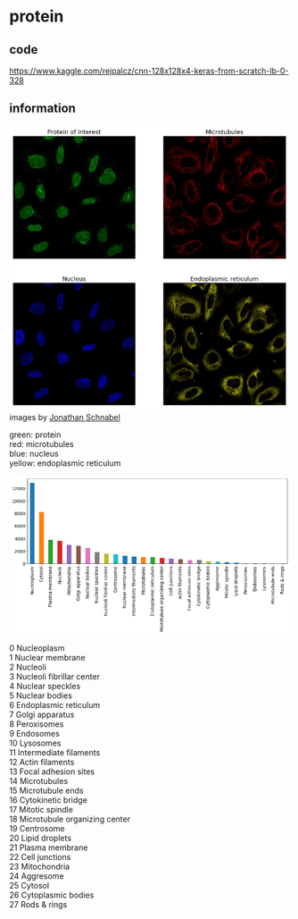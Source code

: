 # protein

## code
<https://www.kaggle.com/rejpalcz/cnn-128x128x4-keras-from-scratch-lb-0-328>


## information
![4channels](4channels.JPG)
images by [Jonathan Schnabel](https://www.kaggle.com/jschnab/exploring-the-human-protein-atlas-images)

green: protein  
red: microtubules  
blue: nucleus  
yellow: endoplasmic reticulum  


![distribution](distribution.png)

0  Nucleoplasm  
1  Nuclear membrane  
2  Nucleoli  
3  Nucleoli fibrillar center  
4  Nuclear speckles  
5  Nuclear bodies  
6  Endoplasmic reticulum  
7  Golgi apparatus  
8  Peroxisomes  
9  Endosomes  
10  Lysosomes  
11  Intermediate filaments  
12  Actin filaments  
13  Focal adhesion sites  
14  Microtubules  
15  Microtubule ends  
16  Cytokinetic bridge  
17  Mitotic spindle  
18  Microtubule organizing center  
19  Centrosome  
20  Lipid droplets  
21  Plasma membrane  
22  Cell junctions  
23  Mitochondria  
24  Aggresome  
25  Cytosol  
26  Cytoplasmic bodies   
27  Rods & rings  
